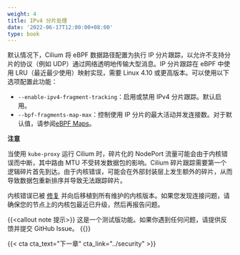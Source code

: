 ```yaml
---
weight: 4
title: IPv4 分片处理
date: '2022-06-17T12:00:00+08:00'
type: book
---
```


默认情况下，Cilium 将 eBPF 数据路径配置为执行 IP 分片跟踪，以允许不支持分片的协议（例如 UDP）通过网络透明地传输大型消息。IP 分片跟踪在 eBPF 中使用 LRU（最近最少使用）映射实现，需要 Linux 4.10 或更高版本。可以使用以下选项配置此功能：

- `--enable-ipv4-fragment-tracking`：启用或禁用 IPv4 分片跟踪。默认启用。
- `--bpf-fragments-map-max`：控制使用 IP 分片的最大活动并发连接数。对于默认值，请参阅[eBPF Maps](https://docs.cilium.io/en/stable/concepts/ebpf/maps/#bpf-map-limitations)。

**注意**

当使用 `kube-proxy` 运行 Cilium 时，碎片化的 NodePort 流量可能会由于内核错误而中断，其中路由 MTU 不受转发数据包的影响。Cilium 碎片跟踪需要第一个逻辑碎片首先到达。由于内核错误，可能会在外部封装层上发生额外的碎片，从而导致数据包重新排序并导致无法跟踪碎片。

内核错误已被 [修复](https://git.kernel.org/pub/scm/linux/kernel/git/torvalds/linux.git/commit/?id=02a1b175b0e92d9e0fa5df3957ade8d733ceb6a0) 并向后移植到所有维护的内核版本。如果您发现连接问题，请确保您的节点上的内核包最近已升级，然后再报告问题。

{{<callout note 提示>}}
这是一个测试版功能。如果你遇到任何问题，请提供反馈并提交 GitHub Issue。
{{</callout>}}

{{< cta cta_text="下一章" cta_link="../security" >}}

